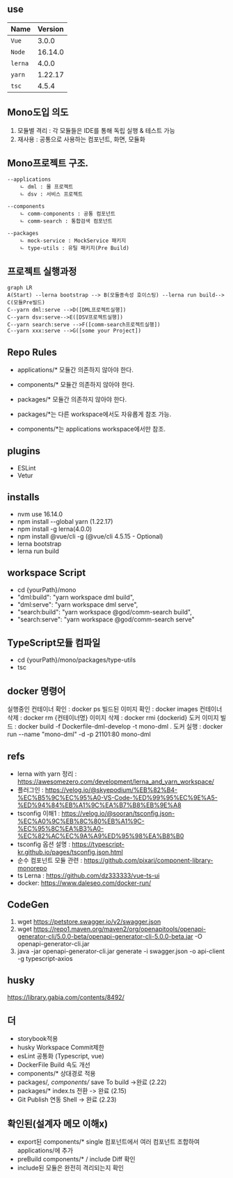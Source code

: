 ## use
Name         | Version    |
:------      | :------    |
`Vue`        | 3.0.0      | 
`Node`       | 16.14.0    |  
`lerna`      | 4.0.0      |  
`yarn`       | 1.22.17    |  
`tsc`        | 4.5.4      |  



## Mono도입 의도
 1. 모듈별 격리 : 각 모듈들은 IDE를 통해 독립 실행 & 테스트 가능
 2. 재사용 : 공통으로 사용하는 컴포넌트, 화면, 모듈화

 
 ## Mono프로젝트 구조.
~~~
--applications
    ㄴ dml : 몰 프로젝트
    ㄴ dsv : 서비스 프로젝트

--components
    ㄴ comm-components : 공통 컴포넌트
    ㄴ comm-search : 통합검색 컴포넌트

--packages
    ㄴ mock-service : MockService 패키지
    ㄴ type-utils : 유틸 패키지(Pre Build)
~~~

## 프로젝트 실행과정
```mermaid
graph LR
A(Start) --lerna bootstrap --> B(모듈종속성 호이스팅) --lerna run build--> C(모듈Pre빌드)
C--yarn dml:serve -->D([DML프로젝트실행])
C--yarn dsv:serve-->E([DSV프로젝트실행])
C--yarn search:serve -->F([comm-search프로젝트실행])
C--yarn xxx:serve -->G([some your Project])
```


## Repo Rules
  - applications/* 모듈간 의존하지 않아야 한다.
  - components/* 모듈간 의존하지 않아야 한다.
  - packages/* 모듈간 의존하지 않아야 한다.

  - packages/*는 다른 workspace에서도 자유롭게 참조 가능.
  - components/*는 applications workspace에서만 참조.

## plugins
- ESLint
- Vetur

## installs
- nvm use 16.14.0
- npm install --global yarn (1.22.17)
- npm install -g lerna(4.0.0)    
- npm install @vue/cli -g (@vue/cli 4.5.15 - Optional)
- lerna bootstrap
- lerna run build



## workspace Script
- cd {yourPath}/mono 
- "dml:build": "yarn workspace dml build",
- "dml:serve": "yarn workspace dml serve",
- "search:build": "yarn workspace @god/comm-search build",
- "search:serve": "yarn workspace @god/comm-search serve"



## TypeScript모듈 컴파일 
- cd {yourPath}/mono/packages/type-utils
- tsc


## docker 명령어
 실행중인 컨테이너 확인 : docker ps
 빌드된 이미지 확인 : docker images
 컨테이너 삭제 : docker rm {컨테이너명}
 이미지 삭제 : docker rmi {dockerid}
 도커 이미지 빌드 : docker build -f Dockerfile-dml-develop  -t mono-dml .
 도커 실행 : docker run --name "mono-dml" -d -p 21101:80 mono-dml


## refs
- lerna with yarn 정리 : https://awesomezero.com/development/lerna_and_yarn_workspace/
- 플러그인 : https://velog.io/@skyepodium/%EB%82%B4-%EC%B5%9C%EC%95%A0-VS-Code-%ED%99%95%EC%9E%A5-%ED%94%84%EB%A1%9C%EA%B7%B8%EB%9E%A8
- tsconfig 이해1 : https://velog.io/@sooran/tsconfig.json-%EC%A0%9C%EB%8C%80%EB%A1%9C-%EC%95%8C%EA%B3%A0-%EC%82%AC%EC%9A%A9%ED%95%98%EA%B8%B0
- tsconfig 옵션 설명 : https://typescript-kr.github.io/pages/tsconfig.json.html
- 순수 컴포넌트 모듈 관련 : https://github.com/pixari/component-library-monorepo
- ts Lerna : https://github.com/dz333333/vue-ts-ui
- docker: https://www.daleseo.com/docker-run/
## CodeGen
1. wget https://petstore.swagger.io/v2/swagger.json
2. wget https://repo1.maven.org/maven2/org/openapitools/openapi-generator-cli/5.0.0-beta/openapi-generator-cli-5.0.0-beta.jar -O openapi-generator-cli.jar
3. java -jar openapi-generator-cli.jar generate  -i swagger.json -o api-client -g typescript-axios 

## husky 
 https://library.gabia.com/contents/8492/


## 더 
- storybook적용
- husky Workspace Commit제한
- esLint 공통화 (Typescript, vue)
- DockerFile Build 속도 개선
- components/* 상대경로 적용
- packages/*, components/* save To build ->완료  (2.22)
- packages/* index.ts 전환 -> 완료 (2.15)
- Git Publish 연동 Shell -> 완료 (2.23)



## 확인된(설계자 메모 이해x)
- export된 components/* single 컴포넌트에서 여러 컴포넌트 조합하여 applications/에 추가 
- preBuild components/* / include Diff 확인
- include된 모듈은 완전히 격리되는지 확인 
